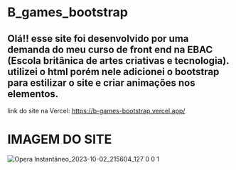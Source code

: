 # B_games_bootstrap

<h2>Olá!! esse site foi desenvolvido por uma demanda do meu curso de front end na EBAC (Escola britânica de artes criativas e tecnologia). utilizei o html porém nele adicionei o bootstrap para estilizar o site e criar animações nos elementos.</h2>

link do site na Vercel: https://b-games-bootstrap.vercel.app/

<h1>IMAGEM DO SITE</h1>

![Opera Instantâneo_2023-10-02_215604_127 0 0 1](https://github.com/Alef-Carvalhoo/B_games_bootstrap/assets/127264723/d9bf3c19-4a20-4287-acd0-70e359d21052)


